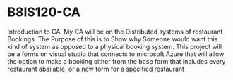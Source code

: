 # B8IS120-CA

Introduction to CA.
My CA will be on the Distributed systems of restaurant Bookings. 
The Purpose of this is to Show why Someone would want this kind of system as opposed to a physical booking system.
This project will be a forms on visual studio that connects to microsoft Azure that will allow the option to make a booking either from the base form that includes every restaurant abailable, or a new form for a specified restaurant

